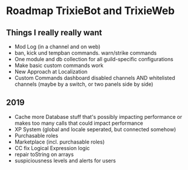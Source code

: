 # Roadmap TrixieBot and TrixieWeb

## Things I really really want

* Mod Log (in a channel and on web)
* ban, kick und tempban commands. warn/strike commands
* One module and db collection for all guild-specific configurations
* Make basic custom commands work
* New Approach at Localization
* Custom Commands dashboard disabled channels AND whitelisted channels (maybe by a switch, or two panels side by side)

## 2019

* Cache more Database stuff that's possibly impacting performance or makes too many calls that could impact performance 
* XP System (global and locale seperated, but connected somehow)
* Purchasable roles
* Marketplace (incl. purchasable roles)
* CC fix Logical Expression logic
* repair toString on arrays
* suspiciousness levels and alerts for users

